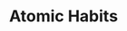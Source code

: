 ---
title: "Atomic Habits"
description: "No bullshit, self improvement book that really works. Hal paling penting yang saya pelajari dari Atomic Habit. Selalu mulai dari identitas, bukan keinginan, ketika ingin mengubah sesuatu."
cover: "images/reading/atomic-habits.jpeg"
publishDate: 2024-02-11
authors: "James Clear"
categories: ["personal development"]
---